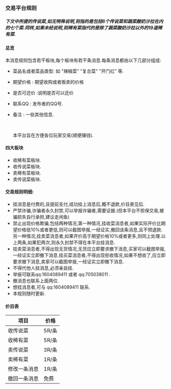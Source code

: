 ### 交易平台规则

##### 下文中所提的传说菜,如无特殊说明,则指的是包括6个传说菜和蔬菜酸奶沙拉在内的七个菜.同样,如果未经说明,则稀有菜指代的是除了蔬菜酸奶沙拉以外的19道稀有菜.

#### 总览

​	本消息规则包含若干板块,每个板块有若干条消息.每条消息都由以下几部分组成:

+ 菜品名或者菜品类型:  如 "辣椒菜" "复合菜" "开门红" 等.

+ 期望价格  : 期望收购或者贩卖的价格

+ 是否可还价  :说明是否可以还价

+ 联系QQ  : 发布者的QQ号.

+ 备注 : 一些其他信息.

  ​

  本平台旨在方便各位玩家交易(顺便赚钱).

#### 四大板块

+ 收稀有菜板块.
+ 收传说菜板块.
+ 卖稀有菜板块.
+ 卖传说菜板块.



#### 交易规则明细:


+ 挂消息是付费的,且提前支付,成功挂上消息后,概不退款,价目表见后.
+ 严禁诈骗,诈骗者永久封禁,可以举报诈骗者,需要证据.(但本平台不担保交易,被骗损失自行承担,建议走闲鱼)
+ 禁止出现价格欺骗,包括两种情况,第一种情况,挂收菜消息者,如果实际开价比期望价格低10%或者更低,则可以截图举报,一经证实,撤回该条消息,且不预退款.另一种情况,挂卖菜消息者,如果开价高于期望价格10%或者更多,则同上处理.以上两条,如果犯两次,则永久封禁不得在本平台挂消息.
+ 挂卖菜消息者,不得出现无货情况,无货应立即要求撤下消息,买家可以截图举报,一经证实立即撤下消息.挂买菜消息者,不得出现拒收情况,如果不想收了,应立即要求撤下消息,卖家可以截图举报,一经证实立即撤下消息.
+ 不得代他人挂消息,必须亲自挂.
+ 举报可联系qq:1604089411 或者 qq:705038011 .
+ 撤消息也联系上面两位.
+ 想挂消息者,可与 qq:1604089411 联系.
+ 本规则随时更新.


#### 价目表

| 项目         | 价格  |
| ------------ | ----- |
| 收传说菜     | 5R/条 |
| 收稀有菜     | 5R/条 |
| 卖传说菜     | 3R/条 |
| 卖稀有菜     | 1R/条 |
| 修改一条消息 | 1R/条 |
| 撤回一条消息 | 免费  |

